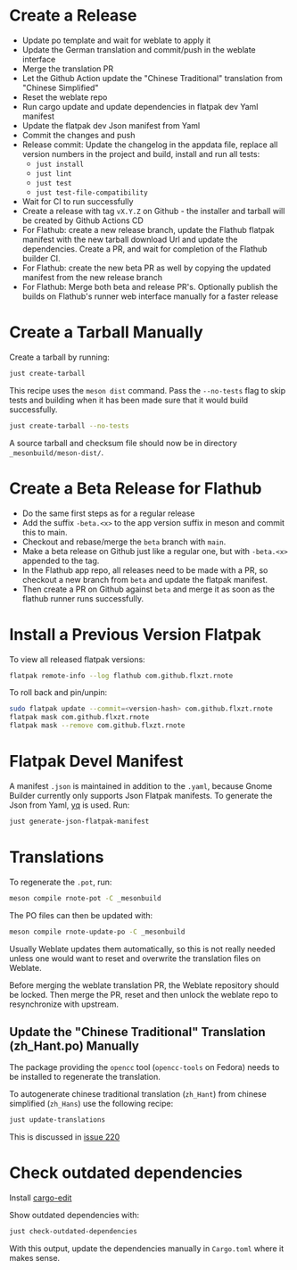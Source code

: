 # Create a Release

- Update po template and wait for weblate to apply it
- Update the German translation and commit/push in the weblate interface
- Merge the translation PR
- Let the Github Action update the "Chinese Traditional" translation from "Chinese Simplified"
- Reset the weblate repo
- Run cargo update and update dependencies in flatpak dev Yaml manifest
- Update the flatpak dev Json manifest from Yaml
- Commit the changes and push
- Release commit: Update the changelog in the appdata file, replace all version numbers in the project and build,
    install and run all tests:
    - `just install`
    - `just lint`
    - `just test`
    - `just test-file-compatibility`
- Wait for CI to run successfully
- Create a release with tag `vX.Y.Z` on Github - the installer and tarball will be created by Github Actions CD
- For Flathub: create a new release branch, update the Flathub flatpak manifest with the new tarball download Url and
    update the dependencies. Create a PR, and wait for completion of the Flathub builder CI.
- For Flathub: create the new beta PR as well by copying the updated manifest from the new release branch
- For Flathub: Merge both beta and release PR's. Optionally publish the builds on Flathub's runner web interface
    manually for a faster release

# Create a Tarball Manually

Create a tarball by running:

```bash
just create-tarball
```

This recipe uses the `meson dist` command.
Pass the `--no-tests` flag to skip tests and building when it has been made sure that it would build successfully.

```bash
just create-tarball --no-tests
```

A source tarball and checksum file should now be in directory `_mesonbuild/meson-dist/`.

# Create a Beta Release for Flathub

- Do the same first steps as for a regular release
- Add the suffix `-beta.<x>` to the app version suffix in meson and commit this to main.
- Checkout and rebase/merge the `beta` branch with `main`.
- Make a beta release on Github just like a regular one, but with `-beta.<x>` appended to the tag.
- In the Flathub app repo, all releases need to be made with a PR, so checkout a new branch from `beta` and update the
    flatpak manifest.
- Then create a PR on Github against `beta` and merge it as soon as the flathub runner runs successfully.

# Install a Previous Version Flatpak

To view all released flatpak versions:

```bash
flatpak remote-info --log flathub com.github.flxzt.rnote
```

To roll back and pin/unpin:

```bash
sudo flatpak update --commit=<version-hash> com.github.flxzt.rnote 
flatpak mask com.github.flxzt.rnote
flatpak mask --remove com.github.flxzt.rnote
```

# Flatpak Devel Manifest

A manifest `.json` is maintained in addition to the `.yaml`, because Gnome Builder currently only supports Json Flatpak
manifests. To generate the Json from Yaml, [yq](https://github.com/mikefarah/yq) is used. Run:

```bash
just generate-json-flatpak-manifest
```

# Translations

To regenerate the `.pot`, run:

```bash
meson compile rnote-pot -C _mesonbuild
```

The PO files can then be updated with:

```bash
meson compile rnote-update-po -C _mesonbuild
```

Usually Weblate updates them automatically, so this is not really needed unless one would want to reset and overwrite
the translation files on Weblate.

Before merging the weblate translation PR, the Weblate repository should be locked. Then merge the PR, reset and then
unlock the weblate repo to resynchronize with upstream.

## Update the "Chinese Traditional" Translation (zh_Hant.po) Manually

The package providing the `opencc` tool (`opencc-tools` on Fedora) needs to be installed to regenerate the translation.

To autogenerate chinese traditional translation (`zh_Hant`) from chinese simplified (`zh_Hans`)
use the following recipe:

```bash
just update-translations
```

This is discussed in [issue 220](https://github.com/flxzt/rnote/issues/220)

# Check outdated dependencies

Install [cargo-edit](https://github.com/killercup/cargo-edit)

Show outdated dependencies with:

```bash
just check-outdated-dependencies
```

With this output, update the dependencies manually in `Cargo.toml` where it makes sense.
